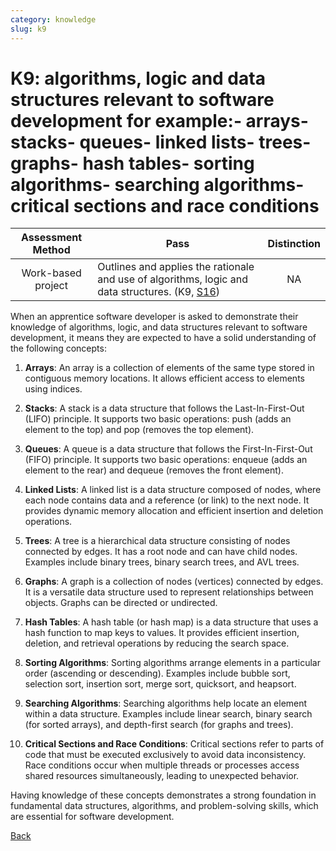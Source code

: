 ```yaml
---
category: knowledge
slug: k9
---
```


# K9: algorithms, logic and data structures relevant to software development for example:- arrays- stacks- queues- linked lists- trees- graphs- hash tables- sorting algorithms- searching algorithms- critical sections and race conditions

<!-- prettier-ignore -->
| Assessment Method | Pass | Distinction |
| :---: | --- | :---: |
| Work-based project | Outlines and applies the rationale and use of algorithms, logic and data structures. (K9, [S16](../skills/s16.md)) | NA |

When an apprentice software developer is asked to demonstrate their knowledge of
algorithms, logic, and data structures relevant to software development, it
means they are expected to have a solid understanding of the following concepts:

1. **Arrays**: An array is a collection of elements of the same type stored in
   contiguous memory locations. It allows efficient access to elements using
   indices.

2. **Stacks**: A stack is a data structure that follows the Last-In-First-Out
   (LIFO) principle. It supports two basic operations: push (adds an element to
   the top) and pop (removes the top element).

3. **Queues**: A queue is a data structure that follows the First-In-First-Out
   (FIFO) principle. It supports two basic operations: enqueue (adds an element
   to the rear) and dequeue (removes the front element).

4. **Linked Lists**: A linked list is a data structure composed of nodes, where
   each node contains data and a reference (or link) to the next node. It
   provides dynamic memory allocation and efficient insertion and deletion
   operations.

5. **Trees**: A tree is a hierarchical data structure consisting of nodes
   connected by edges. It has a root node and can have child nodes. Examples
   include binary trees, binary search trees, and AVL trees.

6. **Graphs**: A graph is a collection of nodes (vertices) connected by edges.
   It is a versatile data structure used to represent relationships between
   objects. Graphs can be directed or undirected.

7. **Hash Tables**: A hash table (or hash map) is a data structure that uses a
   hash function to map keys to values. It provides efficient insertion,
   deletion, and retrieval operations by reducing the search space.

8. **Sorting Algorithms**: Sorting algorithms arrange elements in a particular
   order (ascending or descending). Examples include bubble sort, selection
   sort, insertion sort, merge sort, quicksort, and heapsort.

9. **Searching Algorithms**: Searching algorithms help locate an element within
   a data structure. Examples include linear search, binary search (for sorted
   arrays), and depth-first search (for graphs and trees).

10. **Critical Sections and Race Conditions**: Critical sections refer to parts
    of code that must be executed exclusively to avoid data inconsistency. Race
    conditions occur when multiple threads or processes access shared resources
    simultaneously, leading to unexpected behavior.

Having knowledge of these concepts demonstrates a strong foundation in
fundamental data structures, algorithms, and problem-solving skills, which are
essential for software development.

[Back](../README.md)
